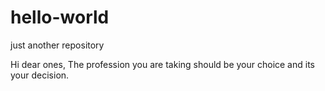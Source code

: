 # hello-world
just another repository

Hi dear ones,
The profession you are taking should be your choice and its your decision.
